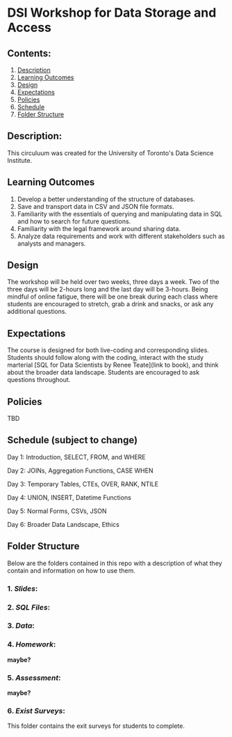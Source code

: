# DSI Workshop for Data Storage and Access

## Contents:
1. [Description](https://github.com/mrpotatocode/DSI_SQL#description)
2. [Learning Outcomes](https://github.com/mrpotatocode/DSI_SQL#learning-outcomes)
3. [Design](https://github.com/mrpotatocode/DSI_SQL#design)
4. [Expectations](https://github.com/mrpotatocode/DSI_SQL#expectations)
5. [Policies](https://github.com/mrpotatocode/DSI_SQL#policies)
6. [Schedule](https://github.com/mrpotatocode/DSI_SQL#schedule)
7. [Folder Structure](https://github.com/mrpotatocode/DSI_SQL#folder-structure)

## Description:
This circuluum was created for the University of Toronto's Data Science Institute. 

## Learning Outcomes
1. Develop a better understanding of the structure of databases.
2. Save and transport data in CSV and JSON file formats.
3. Familiarity with the essentials of querying and manipulating data in SQL and how to search for future questions.
4. Familiarity with the legal framework around sharing data.
5. Analyze data requirements and work with different stakeholders such as analysts and managers.

## Design
The workshop will be held over two weeks, three days a week. Two of the three days will be 2-hours long and the last day will be 3-hours. Being mindful of online fatigue, there will be one break during each class where students are encouraged to stretch, grab a drink and snacks, or ask any additional questions.

## Expectations
The course is designed for both live-coding and corresponding slides. Students should follow along with the coding, interact with the study marterial [SQL for Data Scientists by Renee Teate](link to book), and think about the broader data landscape. Students are encouraged to ask questions throughout. 

## Policies
TBD

## Schedule (subject to change)
Day 1: Introduction, SELECT, FROM, and WHERE

Day 2: JOINs, Aggregation Functions, CASE WHEN

Day 3: Temporary Tables, CTEs, OVER, RANK, NTILE

Day 4: UNION, INSERT, Datetime Functions

Day 5: Normal Forms, CSVs, JSON

Day 6: Broader Data Landscape, Ethics

## Folder Structure
Below are the folders contained in this repo with a description of what they contain and information on how to use them.

### 1. *Slides*:

### 2. *SQL Files*:

### 3. *Data*:

### 4. *Homework*:
__maybe?__

### 5. *Assessment*:
__maybe?__

### 6. *Exist Surveys*:
This folder contains the exit surveys for students to complete.

